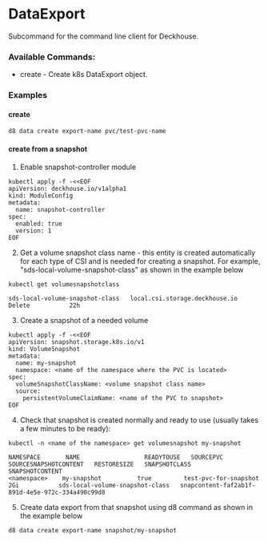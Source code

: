 # DataExport
Subcommand for the command line client for Deckhouse.

### Available Commands:
* create      - Create k8s DataExport object.

### Examples
#### create
```shell
d8 data create export-name pvc/test-pvc-name
```

#### create from a snapshot

1. Enable snapshot-controller module

```shell
kubectl apply -f -<<EOF
apiVersion: deckhouse.io/v1alpha1
kind: ModuleConfig
metadata:
  name: snapshot-controller
spec:
  enabled: true
  version: 1
EOF
```

2. Get a volume snapshot class name - this entity is created automatically for each type of CSI and is needed for creating a snapshot.
For example, "sds-local-volume-snapshot-class" as shown in the example below

```shell
kubectl get volumesnapshotclass

sds-local-volume-snapshot-class   local.csi.storage.deckhouse.io   Delete           22h
```

3. Create a snapshot of a needed volume 

```shell
kubectl apply -f -<<EOF
apiVersion: snapshot.storage.k8s.io/v1
kind: VolumeSnapshot
metadata:
  name: my-snapshot
  namespace: <name of the namespace where the PVC is located>
spec:
  volumeSnapshotClassName: <volume snapshot class name>
  source:
    persistentVolumeClaimName: <name of the PVC to snapshot>
EOF
```

4. Check that snapshot is created normally and ready to use (usually takes a few minutes to be ready):
```shell
kubectl -n <name of the namespace> get volumesnapshot my-snapshot

NAMESPACE       NAME                  READYTOUSE   SOURCEPVC                        SOURCESNAPSHOTCONTENT   RESTORESIZE   SNAPSHOTCLASS                     SNAPSHOTCONTENT                                  
<namespace>    my-snapshot          true         test-pvc-for-snapshot                           2Gi           sds-local-volume-snapshot-class   snapcontent-faf2ab1f-891d-4e5e-972c-334a490c99d8
```

5. Create data export from that snapshot using d8 command as shown in the example below 
```shell
d8 data create export-name snapshot/my-snapshot
```
